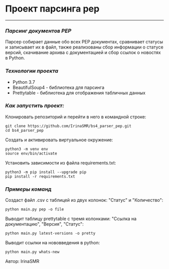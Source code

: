 # Проект парсинга pep

***
### _Парсинг документов PEP_

Парсер собирает данные обо всех PEP документах, сравнивает статусы и записывает их в файл, также реализованы сбор информации о статусе версий, скачивание архива с документацией и сбор ссылок о новостях в Python.

### _Технологии проекта_

- Python 3.7
- BeautifulSoup4 - библиотека для парсинга
- Prettytable - библиотека для отображения табличных данных

### _Как запустить проект:_

Клонировать репозиторий и перейти в него в командной строке:
```
git clone https://github.com/IrinaSMR/bs4_parser_pep.git
cd bs4_parser_pep
```
Cоздать и активировать виртуальное окружение:
```
python3 -m venv env
source env/bin/activate
```
Установить зависимости из файла requirements.txt:
```
python3 -m pip install --upgrade pip
pip install -r requirements.txt
```

### _Примеры команд_

Создаст файл .csv с таблицей из двух колонок: "Статус" и "Количество":
```
python main.py pep -o file
```
Выводит таблицу prettytable с тремя колонками: "Ссылка на документацию", "Версия", "Статус":
```
python main.py latest-versions -o pretty
```
Выводит ссылки на нововведения в python:
```
python main.py whats-new
```

Автор: IrinaSMR
